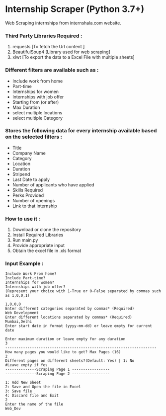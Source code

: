 # Internship Scraper (Python 3.7+)

Web Scraping internships from internshala.com website.

### Third Party Libraries Required :
1. requests [To fetch the Url content ]
2. BeautifulSoup4 [Library used for web scraping]
3. xlwt [To export the data to a Excel File with multiple sheets]

### Different filters are available such as :
- Include work from home
- Part-time
- Internships for women
- Internships with job offer
- Starting from (or after)
- Max Duration
- select multiple locations
- select multiple Category
  
### Stores the following data for every internship available based on the selected filters :
- Title
- Company Name
- Category 
- Location
- Duration
- Stripend
- Last Date to apply 
- Number of applicants who have applied
- Skills Required
- Perks Provided
- Number of openings
- Link to that internship

### How to use it :
1. Download or clone the repository
2. Install Required Libraries
3. Run main.py 
4. Provide appropriate input
5. Obtain the excel file in .xls format

### Input Example :
```
Include Work From home?
Include Part-time?
Internships for women?
Internships with job offer?
(Represent your choice with 1-True or 0-False separated by commas such as 1,0,0,1)

1,0,0,0
Enter different categories separated by commas* (Required)
Web Development
Enter different locations separated by commas* (Required)
Mumbai,Delhi
Enter start date in format (yyyy-mm-dd) or leave empty for current date

Enter maximum duration or leave empty for any duration
3
--------------------------------------------------------------------
How many pages you would like to get? Max Pages (16)
2
Different pages on different sheets?(Default: Yes) | 1: No
#Leave empty if Yes 
--------------Scraping Page 1 -----------------
--------------Scraping Page 2 -----------------

1: Add New Sheet
2: Save and Open the file in Excel
3: Save file
4: Discard file and Exit
2
Enter the name of the file
Web_Dev
```



 
